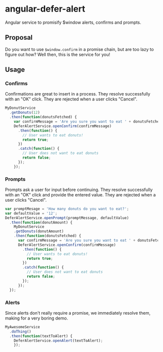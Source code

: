 # angular-defer-alert
Angular service to promisify $window alerts, confirms and prompts.

## Proposal
Do you want to use `$window.confirm` in a promise chain, but are too lazy to figure out how?
Well then, this is the service for you!

## Usage

### Confirms
Confirmations are great to insert in a process. They resolve successfully with an "OK" click. They are rejected when a user clicks "Cancel".
```javascript
MyDonutService
  .getDonuts(12)
  .then(function(donutsFetched) {
    var confirmMessage = 'Are you sure you want to eat ' + donutsFetched + ' donuts?';
    DeferAlertService.openConfirm(confirmMessage)
      .then(function() {
        // User wants to eat donuts!
        return true;
      })
      .catch(function() {
        // User does not want to eat donuts
        return false;
      });
    });
```

### Prompts
Prompts ask a user for input before continuing. They resolve successfully with an "OK" click and provide the entered value. They are rejected when a user clicks "Cancel".
```javascript
var promptMesage = 'How many donuts do you want to eat?';
var defaultValue = '12';
DeferAlertService.openPrompt(promptMessage, defaultValue)
  .then(function(donutAmount) {
    MyDonutService
    .getDonuts(donutAmount)
    .then(function(donutsFetched) {
      var confirmMessage = 'Are you sure you want to eat ' + donutsFetched + ' donuts?';
      DeferAlertService.openConfirm(confirmMessage)
        .then(function() {
          // User wants to eat donuts!
          return true;
        })
        .catch(function() {
          // User does not want to eat donuts
          return false;
        });
      });
  });
```

### Alerts
Since alerts don't really require a promise, we immediately resolve them, making for a very boring demo.
```javascript
MyAwesomeService
  .doThing()
  .then(function(textToAlert) {
    DeferAlertService.openAlert(textToAlert);
    });
```
